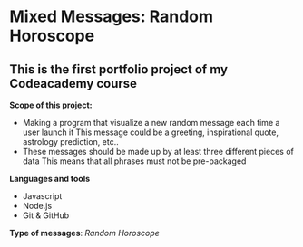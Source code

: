 # Mixed Messages: Random Horoscope
## This is the first portfolio project of my Codeacademy course

**Scope of this project:**
- Making a program that visualize a new random message each time a user launch it
    This message could be a greeting, inspirational quote, astrology prediction, etc..
- These messages should be made up by at least three different pieces of data
    This means that all phrases must not be pre-packaged

**Languages and tools** 
- Javascript 
- Node.js
- Git & GitHub

**Type of messages**: *Random Horoscope*
